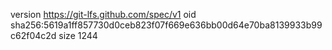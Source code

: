 version https://git-lfs.github.com/spec/v1
oid sha256:5619a1ff857730d0ceb823f07f669e636bb00d64e70ba8139933b99c62f04c2d
size 1244
